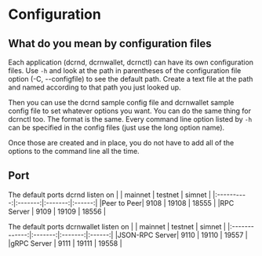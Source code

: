 # Configuration

## What do you mean by configuration files 
Each application (dcrnd, dcrnwallet, dcrnctl) can have its own configuration files. Use `-h` and look at the path in parentheses of the configuration file option (-C, --configfile) to see the default path. Create a text file at the path and named according to that path you just looked up.

Then you can use the dcrnd sample config file and dcrnwallet sample config file to set whatever options you want. You can do the same thing for dcrnctl too. The format is the same. Every command line option listed by `-h` can be specified in the config files (just use the long option name).

Once those are created and in place, you do not have to add all of the options to the command line all the time.

## Port
 The default ports dcrnd listen on
|            | mainnet | testnet | simnet |
|:----------:|:-------:|:-------:|:------:|
|Peer to Peer|  9108   |  19108  | 18555  |
|RPC Server  |  9109   |  19109  | 18556  |

The default ports dcrnwallet listen on
|               | mainnet | testnet | simnet |
|:-------------:|:-------:|:-------:|:------:|
|JSON-RPC Server|   9110  |  19110  | 19557  |
|gRPC Server    |   9111  |  19111  | 19558  |